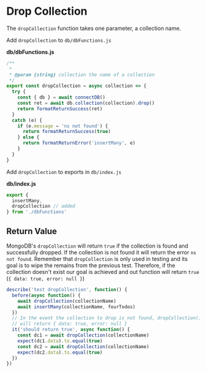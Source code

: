 # Drop Collection

The `dropCollection` function takes one parameter, a collection name. 

Add `dropCollection` to `db/dbFunctions.js`

__db/dbFunctions.js__
```js
/**
 *
 * @param {string} collection the name of a collection
 */
export const dropCollection = async collection => {
  try {
    const { db } = await connectDB()
    const ret = await db.collection(collection).drop()
    return formatReturnSuccess(ret)
  }
  catch (e) {
    if (e.message = 'ns not found') {
      return formatReturnSuccess(true)
    } else {
      return formatReturnError('insertMany', e)
    }
  }
}
```

Add `dropCollection` to exports in `db/index.js`

__db/index.js__
```js
export { 
  insertMany,
  dropCollection // added
} from './dbFunctions'
```

## Return Value

MongoDB's `dropCollection` will return `true` if the collection is found and successfully dropped. If the collection is not found it will return the error `ns not found`. Remember that `dropCollection` is only used in testing and its goal is to wipe the remains from the previous test. Therefore, if the collection doesn't exist our goal is achieved and out function will return `true` (`{ data: true, error: null }`) 

```js
describe('test dropCollection', function() {
  before(async function() {
    await dropCollection(collectionName)
    await insertMany(collectionName, fourTodos)
  })
  // In the event the collection to drop is not found, dropCollection()
  // will return { data: true, error: null }
  it('should return true', async function() {
    const dc1 = await dropCollection(collectionName)
    expect(dc1.data).to.equal(true)
    const dc2 = await dropCollection(collectionName)
    expect(dc2.data).to.equal(true)
  })
})
```